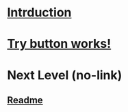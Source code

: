 # [Intrduction](introduction.md)
# [Try button works!](tryit.md)
# Next Level (no-link)
## [Readme](readme.md)
